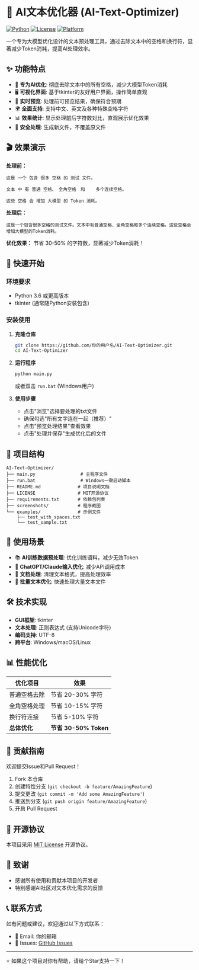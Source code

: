 # 🚀 AI文本优化器 (AI-Text-Optimizer)

[![Python](https://img.shields.io/badge/Python-3.6+-blue.svg)](https://www.python.org/)
[![License](https://img.shields.io/badge/License-MIT-green.svg)](LICENSE)
[![Platform](https://img.shields.io/badge/Platform-Windows%20%7C%20macOS%20%7C%20Linux-lightgrey.svg)]()

一个专为大模型优化设计的文本预处理工具，通过去除文本中的空格和换行符，显著减少Token消耗，提高AI处理效率。

## ✨ 功能特点

- 🎯 **专为AI优化**: 彻底去除文本中的所有空格，减少大模型Token消耗
- 🖥️ **可视化界面**: 基于tkinter的友好用户界面，操作简单直观
- 📝 **实时预览**: 处理前可预览结果，确保符合预期
- 🌍 **全面支持**: 支持中文、英文及各种特殊空格字符
- 📊 **效果统计**: 显示处理前后字符数对比，直观展示优化效果
- 💾 **安全处理**: 生成新文件，不覆盖原文件

## 🎬 效果演示

**处理前：**
```
这是 一个 包含 很多 空格 的 测试 文件。

文本 中 有 普通 空格、　全角空格　和    多个连续空格。

这些 空格 会 增加 大模型 的 Token 消耗。
```

**处理后：**
```
这是一个包含很多空格的测试文件。文本中有普通空格、全角空格和多个连续空格。这些空格会增加大模型的Token消耗。
```

**优化效果：** 节省 30-50% 的字符数，显著减少Token消耗！

## 🚀 快速开始

### 环境要求

- Python 3.6 或更高版本
- tkinter (通常随Python安装包含)

### 安装使用

1. **克隆仓库**
   ```bash
   git clone https://github.com/你的用户名/AI-Text-Optimizer.git
   cd AI-Text-Optimizer
   ```

2. **运行程序**
   ```bash
   python main.py
   ```
   
   或者双击 `run.bat` (Windows用户)

3. **使用步骤**
   - 点击"浏览"选择要处理的txt文件
   - 确保勾选"所有文字连在一起（推荐）"
   - 点击"预览处理结果"查看效果
   - 点击"处理并保存"生成优化后的文件

## 📁 项目结构

```
AI-Text-Optimizer/
├── main.py                 # 主程序文件
├── run.bat                 # Windows一键启动脚本
├── README.md              # 项目说明文档
├── LICENSE                # MIT开源协议
├── requirements.txt       # 依赖包列表
├── screenshots/           # 程序截图
└── examples/              # 示例文件
    ├── test_with_spaces.txt
    └── test_sample.txt
```

## 🎯 使用场景

- 📚 **AI训练数据预处理**: 优化训练语料，减少无效Token
- 🤖 **ChatGPT/Claude输入优化**: 减少API调用成本
- 📝 **文档处理**: 清理文本格式，提高处理效率
- 🔄 **批量文本优化**: 快速处理大量文本文件

## 🛠️ 技术实现

- **GUI框架**: tkinter
- **文本处理**: 正则表达式 (支持Unicode字符)
- **编码支持**: UTF-8
- **跨平台**: Windows/macOS/Linux

## 📊 性能优化

| 优化项目 | 效果 |
|---------|------|
| 普通空格去除 | 节省 20-30% 字符 |
| 全角空格处理 | 节省 10-15% 字符 |
| 换行符连接 | 节省 5-10% 字符 |
| **总体优化** | **节省 30-50% Token** |

## 🤝 贡献指南

欢迎提交Issue和Pull Request！

1. Fork 本仓库
2. 创建特性分支 (`git checkout -b feature/AmazingFeature`)
3. 提交更改 (`git commit -m 'Add some AmazingFeature'`)
4. 推送到分支 (`git push origin feature/AmazingFeature`)
5. 开启 Pull Request

## 📄 开源协议

本项目采用 [MIT License](LICENSE) 开源协议。

## 🙏 致谢

- 感谢所有使用和贡献本项目的开发者
- 特别感谢AI社区对文本优化需求的反馈

## 📞 联系方式

如有问题或建议，欢迎通过以下方式联系：

- 📧 Email: 你的邮箱
- 🐛 Issues: [GitHub Issues](https://github.com/你的用户名/AI-Text-Optimizer/issues)

---

⭐ 如果这个项目对你有帮助，请给个Star支持一下！